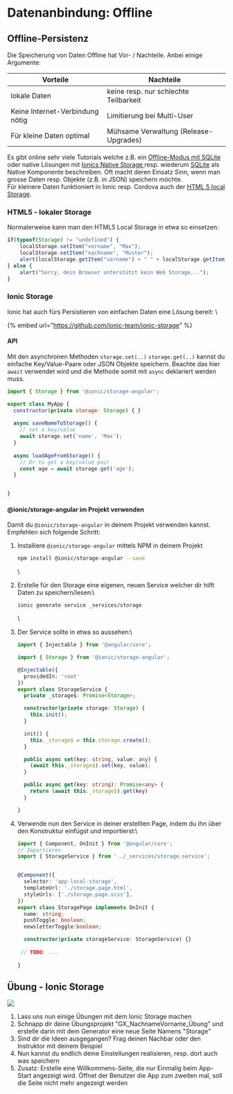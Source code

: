 # Datenanbindung: Offline

## Offline-Persistenz

Die Speicherung von Daten Offline hat Vor- / Nachteile. Anbei einige Argumente:

| Vorteile                        | Nachteile                             |
| ------------------------------- | ------------------------------------- |
| lokale Daten                    | keine resp. nur schlechte Teilbarkeit |
| Keine Internet-Verbindung nötig | Limitierung bei Multi-User            |
| Für kleine Daten optimal        | Mühsame Verwaltung (Release-Upgrades) |

Es gibt online sehr viele Tutorials welche z.B. ein [Offline-Modus mit SQLite](http://blog.ionic.io/building-an-ionic-app-with-offline-support-part-1/) oder native Lösungen mit [Ionics Native Storage ](https://ionicframework.com/docs/v2/native/nativestorage/)resp. wiederum [SQLite](https://ionicframework.com/docs/v2/native/sqlite/) als Native Komponente beschreiben. Oft macht deren Einsatz Sinn, wenn man grosse Daten resp. Objekte (z.B. in JSON) speichern möchte.\
Für kleinere Daten funktioniert in Ionic resp. Cordova auch der [HTML 5 local Storage](http://www.w3schools.com/html/html5\_webstorage.asp).

### HTML5 - lokaler Storage

Normalerweise kann man den HTML5 Local Storage in etwa so einsetzen:

```javascript
if(typeof(Storage) != "undefined") {
    localStorage.setItem("vorname", "Max");
    localStorage.setItem("nachname", "Muster");
    alert(localStorage.getItem("vorname") + " " + localStorage.getItem("nachname"));
} else {
    alert("Sorry, dein Browser unterstützt kein Web Storage...");
}
```

### Ionic Storage

Ionic hat auch fürs Persistieren von einfachen Daten eine Lösung bereit: \\

{% embed url="https://github.com/ionic-team/ionic-storage" %}

#### API

Mit den asynchronen Methoden `storage.set(..)` `storage.get(..)` kannst du einfache Key/Value-Paare oder JSON Objekte speichern. Beachte das hier `await` verwendet wird und die Methode somit mit `async` deklariert werden muss.

```javascript
import { Storage } from '@ionic/storage-angular';

export class MyApp {
  constructor(private storage: Storage) { }
  
  async saveNameToStorage() {
    // set a key/value
    await storage.set('name', 'Max');
  }
  
  async loadAgeFromStorage() {
    // Or to get a key/value pair
    const age = await storage.get('age');
  }


}
```

#### @ionic/storage-angular im Projekt verwenden

Damit du `@ionic/storage-angular` in deinem Projekt verwenden kannst. Empfehlen sich folgende Schritt:

1.  Installiere `@ionic/storage-angular` mittels NPM in deinem Projekt

    ```bash
    npm install @ionic/storage-angular --save
    ```

    \\
2.  Erstelle für den Storage eine eigenen, neuen Service welcher dir hilft Daten zu speichern/lesen:\\

    ```bash
    ionic generate service _services/storage
    ```

    \\
3.  Der Service sollte in etwa so aussehen:\\

    ```typescript
    import { Injectable } from '@angular/core';

    import { Storage } from '@ionic/storage-angular';

    @Injectable({
      providedIn: 'root'
    })
    export class StorageService {
      private _storage$: Promise<Storage>;

      constructor(private storage: Storage) {
        this.init();
      }

      init() {
        this._storage$ = this.storage.create();
      }

      public async set(key: string, value: any) {
        (await this._storage$).set(key, value);
      }

      public async get(key: string): Promise<any> {
        return (await this._storage$).get(key)
      }

    }
    ```
4.  Verwende nun den Service in deiner erstellten Page, indem du ihn über den Konstruktur einfügst und importierst:\\

    ```typescript
    import { Component, OnInit } from '@angular/core';
    // Importieren
    import { StorageService } from '../_services/storage.service';


    @Component({
      selector: 'app-local-storage',
      templateUrl: './storage.page.html',
      styleUrls: ['./storage.page.scss'],
    })
    export class StoragePage implements OnInit {
      name: string;
      pushToggle: boolean;
      newsletterToggle:boolean;

      constructor(private storageService: StorageService) {}
      
     // TODO: ...
     
    } 
    ```

## Übung - Ionic Storage

![](../.gitbook/assets/ralph\_uebung.png)

1. Lass uns nun einige Übungen mit dem Ionic Storage machen
2. Schnapp dir deine Übungsprojekt "GX\_NachnameVorname\_Übung" und erstelle darin mit dem Generator eine neue Seite Namens "Storage"
3. Sind dir die Ideen ausgegangen? Frag deinen Nachbar oder den Instruktor mit deinem Beispiel
4. Nun kannst du endlich deine Einstellungen realisieren, resp. dort auch was speichern
5. Zusatz: Erstelle eine Willkommens-Seite, die nur Einmalig beim App-Start angezeigt wird. Öffnet der Benutzer die App zum zweiten mal, soll die Seite nicht mehr angezeigt werden
